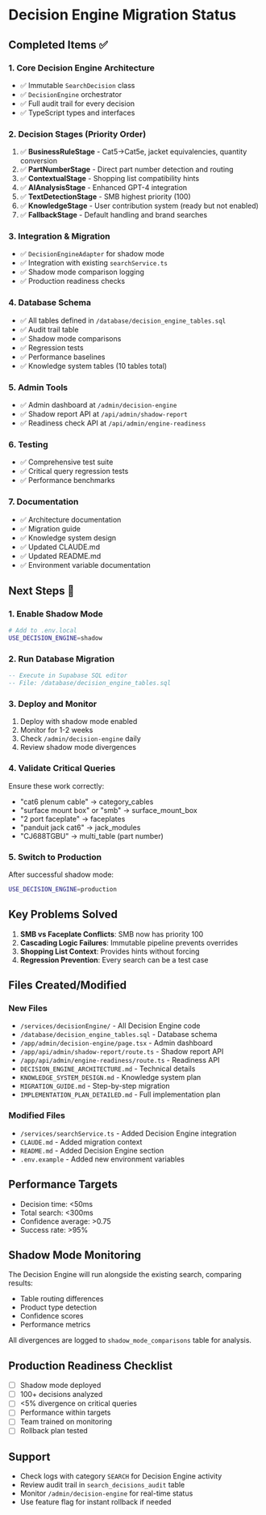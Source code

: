 # Decision Engine Migration Status

## Completed Items ✅

### 1. Core Decision Engine Architecture
- ✅ Immutable `SearchDecision` class
- ✅ `DecisionEngine` orchestrator
- ✅ Full audit trail for every decision
- ✅ TypeScript types and interfaces

### 2. Decision Stages (Priority Order)
1. ✅ **BusinessRuleStage** - Cat5→Cat5e, jacket equivalencies, quantity conversion
2. ✅ **PartNumberStage** - Direct part number detection and routing
3. ✅ **ContextualStage** - Shopping list compatibility hints
4. ✅ **AIAnalysisStage** - Enhanced GPT-4 integration
5. ✅ **TextDetectionStage** - SMB highest priority (100)
6. ✅ **KnowledgeStage** - User contribution system (ready but not enabled)
7. ✅ **FallbackStage** - Default handling and brand searches

### 3. Integration & Migration
- ✅ `DecisionEngineAdapter` for shadow mode
- ✅ Integration with existing `searchService.ts`
- ✅ Shadow mode comparison logging
- ✅ Production readiness checks

### 4. Database Schema
- ✅ All tables defined in `/database/decision_engine_tables.sql`
- ✅ Audit trail table
- ✅ Shadow mode comparisons
- ✅ Regression tests
- ✅ Performance baselines
- ✅ Knowledge system tables (10 tables total)

### 5. Admin Tools
- ✅ Admin dashboard at `/admin/decision-engine`
- ✅ Shadow report API at `/api/admin/shadow-report`
- ✅ Readiness check API at `/api/admin/engine-readiness`

### 6. Testing
- ✅ Comprehensive test suite
- ✅ Critical query regression tests
- ✅ Performance benchmarks

### 7. Documentation
- ✅ Architecture documentation
- ✅ Migration guide
- ✅ Knowledge system design
- ✅ Updated CLAUDE.md
- ✅ Updated README.md
- ✅ Environment variable documentation

## Next Steps 🚀

### 1. Enable Shadow Mode
```bash
# Add to .env.local
USE_DECISION_ENGINE=shadow
```

### 2. Run Database Migration
```sql
-- Execute in Supabase SQL editor
-- File: /database/decision_engine_tables.sql
```

### 3. Deploy and Monitor
1. Deploy with shadow mode enabled
2. Monitor for 1-2 weeks
3. Check `/admin/decision-engine` daily
4. Review shadow mode divergences

### 4. Validate Critical Queries
Ensure these work correctly:
- "cat6 plenum cable" → category_cables
- "surface mount box" or "smb" → surface_mount_box
- "2 port faceplate" → faceplates
- "panduit jack cat6" → jack_modules
- "CJ688TGBU" → multi_table (part number)

### 5. Switch to Production
After successful shadow mode:
```bash
USE_DECISION_ENGINE=production
```

## Key Problems Solved

1. **SMB vs Faceplate Conflicts**: SMB now has priority 100
2. **Cascading Logic Failures**: Immutable pipeline prevents overrides
3. **Shopping List Context**: Provides hints without forcing
4. **Regression Prevention**: Every search can be a test case

## Files Created/Modified

### New Files
- `/services/decisionEngine/` - All Decision Engine code
- `/database/decision_engine_tables.sql` - Database schema
- `/app/admin/decision-engine/page.tsx` - Admin dashboard
- `/app/api/admin/shadow-report/route.ts` - Shadow report API
- `/app/api/admin/engine-readiness/route.ts` - Readiness API
- `DECISION_ENGINE_ARCHITECTURE.md` - Technical details
- `KNOWLEDGE_SYSTEM_DESIGN.md` - Knowledge system plan
- `MIGRATION_GUIDE.md` - Step-by-step migration
- `IMPLEMENTATION_PLAN_DETAILED.md` - Full implementation plan

### Modified Files
- `/services/searchService.ts` - Added Decision Engine integration
- `CLAUDE.md` - Added migration context
- `README.md` - Added Decision Engine section
- `.env.example` - Added new environment variables

## Performance Targets
- Decision time: <50ms
- Total search: <300ms
- Confidence average: >0.75
- Success rate: >95%

## Shadow Mode Monitoring

The Decision Engine will run alongside the existing search, comparing results:
- Table routing differences
- Product type detection
- Confidence scores
- Performance metrics

All divergences are logged to `shadow_mode_comparisons` table for analysis.

## Production Readiness Checklist

- [ ] Shadow mode deployed
- [ ] 100+ decisions analyzed
- [ ] <5% divergence on critical queries
- [ ] Performance within targets
- [ ] Team trained on monitoring
- [ ] Rollback plan tested

## Support

- Check logs with category `SEARCH` for Decision Engine activity
- Review audit trail in `search_decisions_audit` table
- Monitor `/admin/decision-engine` for real-time status
- Use feature flag for instant rollback if needed